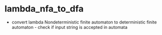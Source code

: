 # lambda_nfa_to_dfa
- convert lambda Nondeterministic finite automaton to deterministic finite automaton - check if input string is accepted in automata

